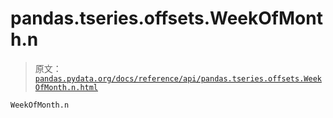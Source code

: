 # pandas.tseries.offsets.WeekOfMonth.n

> 原文：[`pandas.pydata.org/docs/reference/api/pandas.tseries.offsets.WeekOfMonth.n.html`](https://pandas.pydata.org/docs/reference/api/pandas.tseries.offsets.WeekOfMonth.n.html)

```py
WeekOfMonth.n
```
